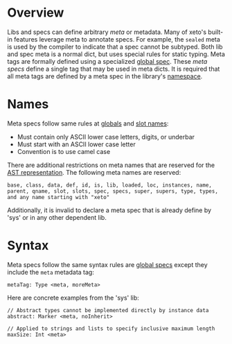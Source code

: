 # Overview

Libs and specs can define arbitrary *meta* or metadata.  Many of xeto's
built-in features leverage meta to annotate specs.  For example, the `sealed`
meta is used by the compiler to indicate that a spec cannot be subtyped.
Both lib and spec meta is a normal dict, but uses special rules for
static  typing.  Meta tags are formally defined using a specialized
[global spec](Globals.md).  These *meta specs* define a single tag that may be
used in meta dicts.  It is required that all meta tags are defined by a
meta spec in the library's [namespace](Namespaces.md#lib-namespaces).

# Names

Meta specs follow same rules at [globals](Globals.md) and
[slot names](Specs.md#names):
  - Must contain only ASCII lower case letters, digits, or underbar
  - Must start with an ASCII lower case letter
  - Convention is to use camel case

There are additional restrictions on meta names that are reserved
for the [AST representation](Specs.md#representation).  The following
meta names are reserved:

```
base, class, data, def, id, is, lib, loaded, loc, instances, name,
parent, qname, slot, slots, spec, specs, super, supers, type, types,
and any name starting with "xeto"
```

Additionally, it is invalid to declare a meta spec that is already
define by 'sys' or in any other dependent lib.

# Syntax

Meta specs follow the same syntax rules are [global specs](Globals.md#syntax)
except they include the `meta` metadata tag:

```xeto
metaTag: Type <meta, moreMeta>
```

Here are concrete examples from the 'sys' lib:

```xeto
// Abstract types cannot be implemented directly by instance data
abstract: Marker <meta, noInherit>

// Applied to strings and lists to specify inclusive maximum length
maxSize: Int <meta>
```

